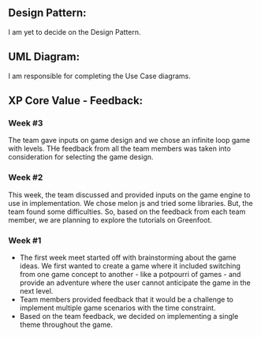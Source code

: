 
## Design Pattern:
I am yet to decide on the Design Pattern.

## UML Diagram:
I am responsible for completing the Use Case diagrams.

## XP Core Value - Feedback:
### Week #3<br>
The team gave inputs on game design and we chose an infinite loop game with levels. THe feedback from all the team members was taken into consideration for selecting the game design.

### Week #2<br>
This week, the team discussed and provided inputs on the game engine to use in implementation. We chose melon js and tried some libraries. But, the team found some difficulties. So, based on the feedback from each team member, we are planning to explore the tutorials on Greenfoot.

### Week #1<br>
* The first week meet started off with brainstorming about the game ideas. We first wanted to create a game where it included switching from one game concept to another - like a potpourri of games - and provide an adventure where the user cannot anticipate the game in the next level.<br> 
* Team members provided feedback that it would be a challenge to implement multiple game scenarios with the time constraint. <br>
* Based on the team feedback, we decided on implementing a single theme throughout the game.<br> 






